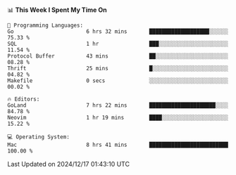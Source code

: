 <!--START_SECTION:waka-->
📊 **This Week I Spent My Time On** 

```text
💬 Programming Languages: 
Go                       6 hrs 32 mins       ███████████████████░░░░░░   75.33 % 
SQL                      1 hr                ███░░░░░░░░░░░░░░░░░░░░░░   11.54 % 
Protocol Buffer          43 mins             ██░░░░░░░░░░░░░░░░░░░░░░░   08.28 % 
Thrift                   25 mins             █░░░░░░░░░░░░░░░░░░░░░░░░   04.82 % 
Makefile                 0 secs              ░░░░░░░░░░░░░░░░░░░░░░░░░   00.02 % 

🔥 Editors: 
GoLand                   7 hrs 22 mins       █████████████████████░░░░   84.78 % 
Neovim                   1 hr 19 mins        ████░░░░░░░░░░░░░░░░░░░░░   15.22 % 

💻 Operating System: 
Mac                      8 hrs 41 mins       █████████████████████████   100.00 % 
```


 Last Updated on 2024/12/17 01:43:10 UTC
<!--END_SECTION:waka-->
